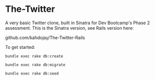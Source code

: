 The-Twitter
===========

A very basic Twitter clone, built in Sinatra for Dev Bootcamp's Phase 2 assessment. This is the Sinatra version, see Rails version here:

github.com/kahdojay/The-Twitter-Rails

To get started:

`bundle exec rake db:create`

`bundle exec rake db:migrate`

`bundle exec rake db:seed`
